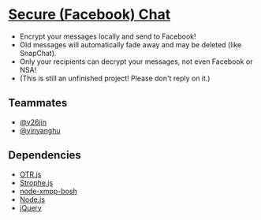# [Secure (Facebook) Chat](http://secure-chat.herokuapp.com)

* Encrypt your messages locally and send to Facebook!
* Old messages will automatically fade away and may be deleted (like SnapChat).
* Only your recipients can decrypt your messages, not even Facebook or NSA!
* (This is still an unfinished project! Please don't reply on it.)

## Teammates
* [@y26jin](https://github.com/y26jin)
* [@yinyanghu](https://github.com/yinyanghu)

## Dependencies
* [OTR.js](http://arlolra.github.io/otr/)
* [Strophe.js](http://strophe.im/strophejs/)
* [node-xmpp-bosh](https://github.com/dhruvbird/node-xmpp-bosh)
* [Node.js](http://nodejs.org/)
* [jQuery](http://jquery.com/)
